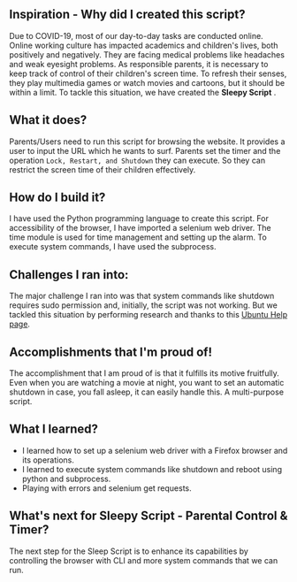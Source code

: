 ## Inspiration - Why did I created this script?
Due to COVID-19, most of our day-to-day tasks are conducted online. Online working culture has impacted academics and children's lives, both positively and negatively. They are facing medical problems like headaches and weak eyesight problems. As responsible parents, it is necessary to keep track of control of their children's screen time. To refresh their senses, they play multimedia games or watch movies and cartoons, but it should be within a limit. To tackle this situation, we have created the **Sleepy Script** .

## What it does?
Parents/Users need to run this script for browsing the website. It provides a user to input the URL which he wants to surf. Parents set the timer and the operation `Lock, Restart, and Shutdown` they can execute. So they can restrict the screen time of their children effectively.

## How do I build it?
I have used the Python programming language to create this script. For accessibility of the browser, I have imported a selenium web driver. The time module is used for time management and setting up the alarm. To execute system commands, I have used the subprocess.

## Challenges I ran into:
The major challenge I ran into was that system commands like shutdown requires sudo permission and, initially, the script was not working. But we tackled this situation by performing research and thanks to this [Ubuntu Help page](https://askubuntu.com/questions/465109/where-should-i-put-my-script-so-that-i-can-run-it-by-a-direct-command).

## Accomplishments that I'm proud of!
The accomplishment that I am proud of is that it fulfills its motive fruitfully. Even when you are watching a movie at night, you want to set an automatic shutdown in case, you fall asleep, it can easily handle this. A multi-purpose script.

## What I learned?
- I learned how to set up a selenium web driver with a Firefox browser and its operations.
- I learned to execute system commands like shutdown and reboot using python and subprocess.
- Playing with errors and selenium get requests.

## What's next for Sleepy Script - Parental Control & Timer?
The next step for the Sleep Script is to enhance its capabilities by controlling the browser with CLI and more system commands that we can run.
